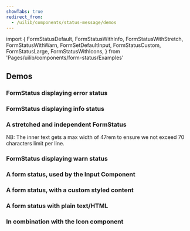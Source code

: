 ```yaml
---
showTabs: true
redirect_from:
  - /uilib/components/status-message/demos
---
```


import {
FormStatusDefault,
FormStatusWithInfo,
FormStatusWithStretch,
FormStatusWithWarn,
FormSetDefaultInput,
FormStatusCustom,
FormStatusLarge,
FormStatusWithIcons,
} from 'Pages/uilib/components/form-status/Examples'

## Demos

### FormStatus displaying error status

<FormStatusDefault />

### FormStatus displaying info status

<FormStatusWithInfo />

### A stretched and independent FormStatus

NB: The inner text gets a max width of 47rem to ensure we not exceed 70 characters limit per line.

<FormStatusWithStretch />

### FormStatus displaying warn status

<FormStatusWithWarn />

### A form status, used by the Input Component

<FormSetDefaultInput />

### A form status, with a custom styled content

<FormStatusCustom />

### A form status with plain text/HTML

<FormStatusLarge />

### In combination with the Icon component

<FormStatusWithIcons />
